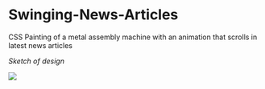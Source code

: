 # Swinging-News-Articles
CSS Painting of a metal assembly machine with an animation that scrolls in latest news articles

<p><i>Sketch of design </i></p>
<img src="https://s26.postimg.org/s6wyfcdy1/IMG_5457.jpg" />
